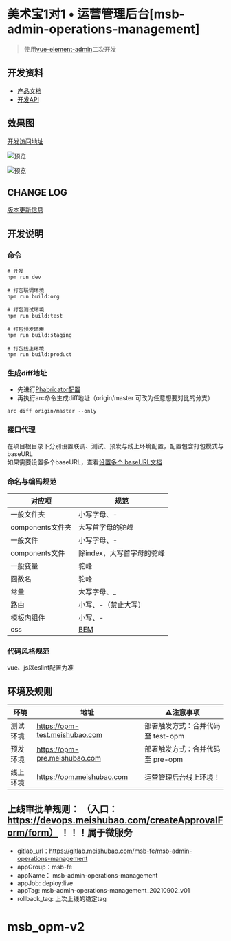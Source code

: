 # 美术宝1对1 • 运营管理后台\[msb-admin-operations-management]

> 使用[vue-element-admin](https://github.com/PanJiaChen/vue-element-admin)二次开发

## 开发资料

* [产品文档](https://www.tapd.cn/62372623/prong/iterations/card_view#iterationId=1162372623001000126&perPage=50&filter_close=true&wallCardType=story&timespan=1577676568177)
* [开发API](https://dmpapi.meishubao.com/operation/swagger-ui.html)

## 效果图
[开发访问地址](https://devopm.meishubao.com)

![预览](https://operation-center.meishubao.com/operation-resource/ttx3iGFBmZ.png)

![预览](https://operation-center.meishubao.com/operation-resource/TYe26AFKmQ.png)

## CHANGE LOG
[版本更新信息](https://wiki.meishubao.com/pages/viewpage.action?pageId=18059985)

## 开发说明
### 命令
```
# 开发
npm run dev

# 打包联调环境
npm run build:org

# 打包测试环境
npm run build:test

# 打包预发环境
npm run build:staging

# 打包线上环境
npm run build:product
```
### 生成diff地址

* 先进行[Phabricator配置](https://wiki.meishubao.com/pages/viewpage.action?pageId=18063184)
* 再执行arc命令生成diff地址（origin/master 可改为任意想要对比的分支）
```
arc diff origin/master --only
```

### 接口代理
在项目根目录下分别设置联调、测试、预发与线上环境配置，配置包含打包模式与baseURL  
如果需要设置多个baseURL，查看[设置多个 baseURL文档](https://panjiachen.github.io/vue-element-admin-site/zh/guide/essentials/server.html#%E8%AE%BE%E7%BD%AE%E5%A4%9A%E4%B8%AA-baseurl)

### 命名与编码规范
|对应项|规范|
| ------------ | ------------ |
|一般文件夹|小写字母、-|
|components文件夹|大写首字母的驼峰|
|一般文件|小写字母、-|
|components文件|除index，大写首字母的驼峰|
|一般变量|驼峰|
|函数名|驼峰|
|常量|大写字母、_|
|路由|小写、-（禁止大写）|
|模板内组件|小写、-|
|css|[BEM](https://en.bem.info)|

### 代码风格规范
vue、js以eslint配置为准

## 环境及规则
|环境|地址|⚠️注意事项|
| ------------ | ------------ | ------------ |
|测试环境|https://opm-test.meishubao.com| 部署触发方式：合并代码至 test-opm
|预发环境|https://opm-pre.meishubao.com| 部署触发方式：合并代码至 pre-opm
|线上环境|https://opm.meishubao.com|运营管理后台线上环境！|部署触发方式：提交远程tag，格式为：msb-admin-operations-management_

## 上线审批单规则： （入口： https://devops.meishubao.com/createApprovalForm/form） ！！！属于微服务
- gitlab_url：https://gitlab.meishubao.com/msb-fe/msb-admin-operations-management
- appGroup：msb-fe
- appName： msb-admin-operations-management
- appJob: deploy:live
- appTag: msb-admin-operations-management_20210902_v01
- rollback_tag: 上次上线的稳定tag

# msb_opm-v2
